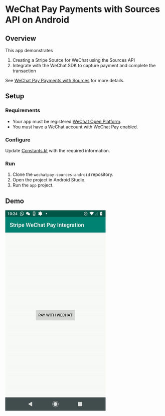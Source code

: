 # WeChat Pay Payments with Sources API on Android

## Overview
This app demonstrates
1. Creating a Stripe Source for WeChat using the Sources API
2. Integrate with the WeChat SDK to capture payment and complete the transaction

See [WeChat Pay Payments with Sources](https://stripe.com/docs/sources/wechat-pay) for more details.

## Setup

### Requirements
- Your app must be registered [WeChat Open Platform](https://open.weixin.qq.com/).
- You must have a WeChat account with WeChat Pay enabled.

### Configure
Update [Constants.kt](https://github.com/stripe-samples/wechatpay-sources-android/blob/master/app/src/main/java/com/stripe/android/stripewechatapp/Constants.kt) with the required information.

### Run
1. Clone the `wechatpay-sources-android` repository.
2. Open the project in Android Studio.
3. Run the `app` project.

## Demo
<img width="320" height="640" src="https://raw.githubusercontent.com/stripe-samples/wechatpay-sources-android/master/assets/demo.gif" />

